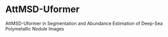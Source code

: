 # AttMSD-Uformer
AttMSD-Uformer in Segmentation and Abundance Estimation of Deep-Sea Polymetallic Nodule Images
